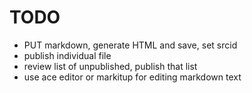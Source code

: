 # TODO

 - PUT markdown, generate HTML and save, set srcid
 - publish individual file
 - review list of unpublished, publish that list
 - use ace editor or markitup for editing markdown text
